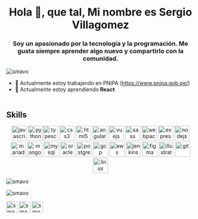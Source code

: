 <h1 align = "center"> Hola 👋, que tal, Mi nombre es Sergio Villagomez </h1>
<h3 align = "center"> Soy un apasionado por la tecnología y la programación. Me gusta siempre aprender algo nuevo y compartirlo con la comunidad. </h3>

<p align = "left"> <img src = "https://komarev.com/ghpvc/?username=smavo" alt="smavo" /> </p>


- 🔭 Actualmente estoy trabajando en PNIPA (https://www.pnipa.gob.pe/)
- 🌱 Actualmente estoy aprendiendo **React**
<br><br>

<h2> <strong>Skills</strong>  </h2>
<p align="center">
<!-- <h3> <strong> Programming Language </strong> </h3> -->
<img src="https://devicons.github.io/devicon/devicon.git/icons/javascript/javascript-original.svg" alt="javascript" width="40" height="40"/> <img src="https://devicons.github.io/devicon/devicon.git/icons/python/python-original.svg" alt="python" width="40" height="40" /><img src="https://devicons.github.io/devicon/devicon.git/icons/typescript/typescript-original.svg" alt="typescript" width="40" height="40"/> 

<!-- <h3> <strong> Frontend Development </strong> </h3> -->
<img src="https://devicons.github.io/devicon/devicon.git/icons/css3/css3-original-wordmark.svg" alt="css3" width="40" height="40"/>
<img src="https://devicons.github.io/devicon/devicon.git/icons/html5/html5-original-wordmark.svg" alt="html5" width="40" height = "40"/> 
<img src="https://devicons.github.io/devicon/devicon.git/icons/angularjs/angularjs-original.svg" alt="angularjs" width="40" height="40"/>
<img src="https://devicons.github.io/devicon/devicon.git/icons/vuejs/vuejs-original-wordmark.svg" alt="vuejs" width="40" height="40"/> 
<img src="https://devicons.github.io/devicon/devicon.git/icons/sass/sass-original.svg" alt="sass" width="40" height="40"/> 
<img src="https://devicons.github.io/devicon/devicon.git/icons/webpack/webpack-original.svg" alt="webpack" width="40" height="40"/> 

<!-- <h3> <strong> Backend  Development </strong> </h3> -->
<img src="https://devicons.github.io/devicon/devicon.git/icons/express/express-original-wordmark.svg" alt="express" width="40" height="40"/> 
<img src="https://devicons.github.io/devicon/devicon.git/icons/nodejs/nodejs-original-wordmark.svg" alt="nodejs" width="40" height="40"/> 

<!-- <h3> <strong> Database  </strong> </h3> -->
<img src="https://www.vectorlogo.zone/logos/mariadb/mariadb-icon.svg" alt="mariadb" width="40" height="40"/> 
<img src="https://devicons.github.io/devicon/devicon.git/icons/mongodb/mongodb-original-wordmark.svg" alt="mongodb" width="40" height="40"/> 
<img src="https://devicons.github.io/devicon/devicon.git/icons/mysql/mysql-original-wordmark.svg" alt="mysql" width="40" height="40"/> 
<img src="https://devicons.github.io/devicon/devicon.git/icons/oracle/oracle-original.svg" alt="oracle" width="40" height="40"/>
<img src="https://devicons.github.io/devicon/devicon.git/icons/postgresql/postgresql-original-wordmark.svg" alt="postgresql" width="40" height="40"/>

<!-- <h3> <strong> DevOps </strong> </h3> -->
<img src="https://www.vectorlogo.zone/logos/google_cloud/google_cloud-icon.svg" alt="gcp" width="40" height="40"/>
<img src="https://devicons.github.io/devicon/devicon.git/icons/amazonwebservices/amazonwebservices-original-wordmark.svg" alt="aws" width="40" height="40"/>
<img src="https://www.vectorlogo.zone/logos/jenkins/jenkins-icon.svg" alt="jenkins" width="40" height="40"/>

<!-- <h3> <strong> Software </strong> </h3> -->
<img src="https://www.vectorlogo.zone/logos/figma/figma-icon.svg" alt="figma" width="40" height="40"/>
<img src="https://www.vectorlogo.zone/logos/adobe_illustrator/adobe_illustrator-icon.svg" alt="illustrator" width="40" height="40"/>
<img src="https://www.vectorlogo.zone/logos/git-scm/git-scm-icon.svg" alt = "git" width = "40" height = "40"/>

<!-- <h3> <strong> S.O </strong> </h3> -->
<img src="https://devicons.github.io/devicon/devicon.git/icons/linux/linux-original.svg" alT="linux" width="40" height="40"/> 

<p> <img src="https://github-readme-stats.vercel.app/api/top-langs/?username=smavo&layout=compact&hide=html" alt="smavo"/> </p>
<p> <img src="https://github-readme-stats.vercel.app/api?username=smavo&show_icons=true" alt="smavo" /> </p>

<a href="https://twitter.com/smavodev" target="blank">
<img align="center" src="https://cdn.jsdelivr.net/npm/simple-icons@3.0.1/icons/twitter.svg" alt="smavo" height="30" width="30"/></a>

<a href="https://linkedin.com/in/smavodev" target="blank">
<img align="center" src="https://cdn.jsdelivr.net/npm/simple-icons@3.0.1/icons/linkedin.svg" alt="smavo" height="30" width="30"/></a>

<a href="https://instagram.com/smavodev" target="blank">
<img align="center" src="https://cdn.jsdelivr.net/npm/simple-icons@3.0.1/icons/instagram.svg" alt="smavo" height="30" width="30" /></a>

</p>

